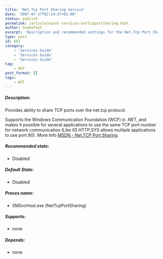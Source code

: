```yaml
---
title: 'Net.Tcp Port Sharing Service'
date: '2007-07-17T02:14:37+02:00'
status: publish
permalink: /article/winnt-services-nettcpportsharing.html
author: Snakefoot
excerpt: 'Description and recommended settings for the Net.Tcp Port Sharing Service.'
type: post
id: 682
category:
    - 'Services Guide'
    - 'Services Guide'
    - 'Services Guide'
tag:
    - WCF
post_format: []
tags:
    - WCF
---
```

##### Description:

 Provides ability to share TCP ports over the net.tcp protocol.  
  
 Supports the Windows Communication Foundation (WCF) in .NET, and makes it possible for several applications to use the same TCP port number for network communication (Like IIS HTTP.SYS allows multiple applications to use port 80). More Info [MSDN - Net.TCP Port Sharing](http://msdn2.microsoft.com/en-us/library/ms734772.aspx).
 
##### Recommended state:

- Disabled

##### Default State:

- Disabled

##### Proces name:

- SMSvcHost.exe (NetTcpPortSharing)

##### Supports:

- none

##### Depends:

- none
